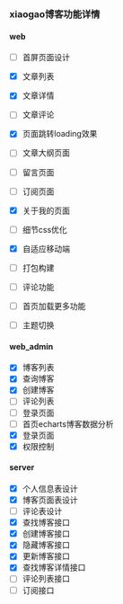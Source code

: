### xiaogao博客功能详情

#### web

- [ ] 首屏页面设计
- [x] 文章列表
- [x] 文章详情
- [ ] 文章评论
- [x] 页面跳转loading效果
- [ ] 文章大纲页面
- [ ] 留言页面
- [ ] 订阅页面
- [x] 关于我的页面
- [ ] 细节css优化
- [x] 自适应移动端
- [ ] 打包构建
- [ ] 评论功能
- [ ] 首页加载更多功能
- [ ] 主题切换



#### web_admin

- [x] 博客列表
- [x] 查询博客
- [x] 创建博客
- [ ] 评论列表
- [ ] 登录页面
- [ ] 首页echarts博客数据分析
- [x] 登录页面
- [x] 权限控制

#### server

- [x] 个人信息表设计
- [x] 博客页面表设计
- [ ] 评论表设计
- [x] 查找博客接口
- [x] 创建博客接口
- [x] 隐藏博客接口
- [x] 更新博客接口
- [x] 查找博客详情接口
- [ ] 评论列表接口
- [ ] 订阅接口